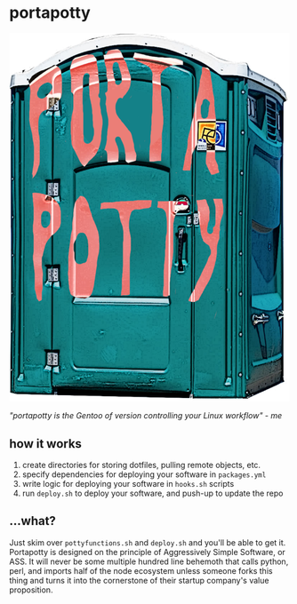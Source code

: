 # portapotty
![portapotty-logo](https://github.com/deloachcd/img/blob/master/portapotty-logo.png?raw=true)

*"portapotty is the Gentoo of version controlling your Linux workflow" - me*

## how it works
1. create directories for storing dotfiles, pulling remote objects, etc.
2. specify dependencies for deploying your software in `packages.yml`
3. write logic for deploying your software in `hooks.sh` scripts
4. run `deploy.sh` to deploy your software, and push-up to update the repo

## ...what?
Just skim over `pottyfunctions.sh` and `deploy.sh` and you'll be able to
get it. Portapotty is designed on the principle of Aggressively Simple
Software, or ASS. It will never be some multiple hundred line behemoth
that calls python, perl, and imports half of the node ecosystem unless
someone forks this thing and turns it into the cornerstone of their
startup company's value proposition.
